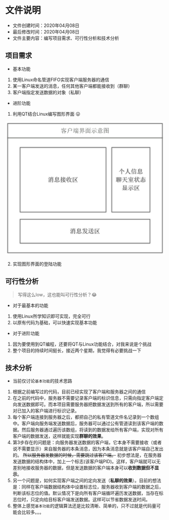 # 文件说明

* 文件创建时间：2020年04月08日
* 最后修改时间：2020年04月08日
* 文件主要内容：编写项目需求、可行性分析和技术分析

## 项目需求

* 基本功能
1. 使用Linux命名管道FIFO实现客户端服务器的通信
2. 某一客户端发送的消息，任何其他客户端都能接收到（群聊）
3. 客户端指定发送数据的对象（私聊）

* 进阶功能
1. 利用QT结合Linux编写图形界面 😛

![QT客户端预期图](https://github.com/ZHJ0125/FIFO_ChatRoom/blob/master/Data/Image/Client_QT_Demo.png)

2. 实现图形界面的登陆功能

## 可行性分析

> 写得这么low，这也能叫可行性分析？😂

* 对于最基本的功能

1. 使用Linux所学知识即可实现，完全可行
2. 以原有代码为基础，可以快速实现基本功能

* 对于进阶功能

1. 因为要使用到QT编程，还要将QT与Linux功能结合，对我来说是个挑战
2. 整个项目的持续时间挺长，接近两个星期，我觉得有必要挑战一下

## 技术分析

* 当前仅讨论`基本功能`的技术思路

1. 根据之前编写过的代码，目前已经实现了客户端和服务器之间的通信
2. 在之前的代码中，服务器不需要记录客户端的标识信息，只需向指定客户端定向发送数据即可。而本项目需要服务器把数据发送到所有的客户端，所以需要对已加入的客户端进行标识记录。
3. 每个客户端连接到服务器之后，都把自己的私有管道文件名记录到一个数组中。客户端向服务端发送数据后，服务器可以通过公有管道读到该客户端的数据。然后服务器通过遍历该数组，将读到的数据发给所有客户端，实现对所有客户端的数据发送，这样就能实现**群聊的效果**。
4. 第3步存在的问题是：向服务器发送数据的客户端，它本身不需要接收（或者说不需要显示）来自服务器的本条消息，因为本条消息就是该客户端自己发出的。 ~~所以服务器发数据的时候，需要跳过该客户端。~~ 初步想法是，在服务器发送数据的结构体中，加上一个标志(该客户端PID)。这样，客户端就可以无差别地接收服务器的数据，但是发送数据的客户端本身可以**收到数据但不显示**。
5. 另一个问题是，如何实现客户端之间的定向发送（**私聊的效果**）。目前的想法是：同样在客户端数据结构体中设置标志位，服务器收到客户端的数据之后，判断该标志位的值。默认情况下是向所有客户端循环遍历发送数据，当存在标志位时，只定向给目标客户端发送数据。这样可以节省数据发送时间。
6. 整体上感觉`基本功能`的逻辑算法还是比较清晰、简单的，只不过就是代码量可能会比较多。。。
